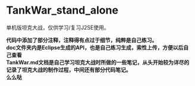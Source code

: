 # TankWar_stand_alone
单机版坦克大战，仅供学习/复习J2SE使用。

**代码中添加了部分注释，注释得有点过于细节，纯粹是自己练习。**  
**doc文件夹内是Eclipse生成的API，也是自己练习生成，索性上传，方便以后自己查看**  
**TankWar.md文档是自己学习坦克大战时所做的一些笔记，从头开始较为详尽的记录了坦克大战的制作过程，中间还有部分代码笔记。**  
**么么哒**
